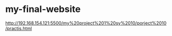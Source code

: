 # my-final-website
http://192.168.154.121:5500/my%20project%201%20sy%2010/porject%2010/practis.html
